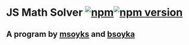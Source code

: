 # JS Math Solver [![npm](https://nodei.co/npm/msoyks-math-solver.png?mini=true)](https://npmjs.org/package/msoyks-math-solver)[![npm version](https://badge.fury.io/js/msoyks-math-solver.svg)](https://badge.fury.io/js/msoyks-math-solver)
## A program by [msoyks](https://github.com/msoyks) and [bsoyka](https://github.com/bsoyka)
